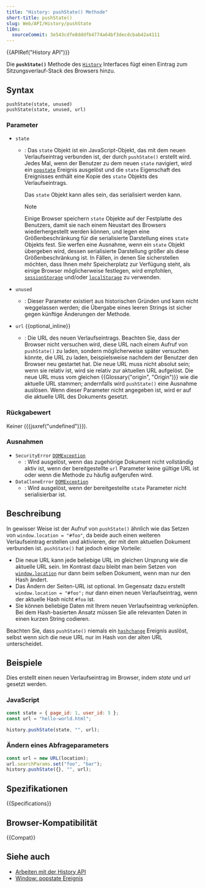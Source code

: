 ```yaml
---
title: "History: pushState() Methode"
short-title: pushState()
slug: Web/API/History/pushState
l10n:
  sourceCommit: 3e543cdfe8dddfb4774a64bf3decdcbab42a4111
---
```


{{APIRef("History API")}}

Die **`pushState()`** Methode des [`History`](/de/docs/Web/API/History) Interfaces fügt einen Eintrag zum Sitzungsverlauf-Stack des Browsers hinzu.

## Syntax

```js-nolint
pushState(state, unused)
pushState(state, unused, url)
```

### Parameter

- `state`

  - : Das `state` Objekt ist ein JavaScript-Objekt, das mit dem neuen Verlaufseintrag verbunden ist, der durch `pushState()` erstellt wird. Jedes Mal, wenn der Benutzer zu dem neuen `state` navigiert, wird ein [`popstate`](/de/docs/Web/API/Window/popstate_event) Ereignis ausgelöst und die `state` Eigenschaft des Ereignisses enthält eine Kopie des `state` Objekts des Verlaufseintrags.

    Das `state` Objekt kann alles sein, das serialisiert werden kann.

    > [!NOTE]
    > Einige Browser speichern `state` Objekte auf der Festplatte des Benutzers, damit sie nach einem Neustart des Browsers wiederhergestellt werden können, und legen eine Größenbeschränkung für die serialisierte Darstellung eines `state` Objekts fest. Sie werfen eine Ausnahme, wenn ein `state` Objekt übergeben wird, dessen serialisierte Darstellung größer als diese Größenbeschränkung ist. In Fällen, in denen Sie sicherstellen möchten, dass Ihnen mehr Speicherplatz zur Verfügung steht, als einige Browser möglicherweise festlegen, wird empfohlen, [`sessionStorage`](/de/docs/Web/API/Window/sessionStorage) und/oder [`localStorage`](/de/docs/Web/API/Window/localStorage) zu verwenden.

- `unused`

  - : Dieser Parameter existiert aus historischen Gründen und kann nicht weggelassen werden; die Übergabe eines leeren Strings ist sicher gegen künftige Änderungen der Methode.

- `url` {{optional_inline}}
  - : Die URL des neuen Verlaufseintrags. Beachten Sie, dass der Browser nicht versuchen wird, diese URL nach einem Aufruf von `pushState()` zu laden, sondern möglicherweise später versuchen könnte, die URL zu laden, beispielsweise nachdem der Benutzer den Browser neu gestartet hat. Die neue URL muss nicht absolut sein; wenn sie relativ ist, wird sie relativ zur aktuellen URL aufgelöst. Die neue URL muss vom gleichen {{Glossary("origin", "Origin")}} wie die aktuelle URL stammen; andernfalls wird `pushState()` eine Ausnahme auslösen. Wenn dieser Parameter nicht angegeben ist, wird er auf die aktuelle URL des Dokuments gesetzt.

### Rückgabewert

Keiner ({{jsxref("undefined")}}).

### Ausnahmen

- `SecurityError` [`DOMException`](/de/docs/Web/API/DOMException)
  - : Wird ausgelöst, wenn das zugehörige Dokument nicht vollständig aktiv ist, wenn der bereitgestellte `url` Parameter keine gültige URL ist oder wenn die Methode zu häufig aufgerufen wird.
- `DataCloneError` [`DOMException`](/de/docs/Web/API/DOMException)
  - : Wird ausgelöst, wenn der bereitgestellte `state` Parameter nicht serialisierbar ist.

## Beschreibung

In gewisser Weise ist der Aufruf von `pushState()` ähnlich wie das Setzen von `window.location = "#foo"`, da beide auch einen weiteren Verlaufseintrag erstellen und aktivieren, der mit dem aktuellen Dokument verbunden ist. `pushState()` hat jedoch einige Vorteile:

- Die neue URL kann jede beliebige URL im gleichen Ursprung wie die aktuelle URL sein. Im Kontrast dazu bleibt man beim Setzen von [`window.location`](/de/docs/Web/API/Window/location) nur dann beim selben Dokument, wenn man nur den Hash ändert.
- Das Ändern der Seiten-URL ist optional. Im Gegensatz dazu erstellt `window.location = "#foo";` nur dann einen neuen Verlaufseintrag, wenn der aktuelle Hash nicht `#foo` ist.
- Sie können beliebige Daten mit Ihrem neuen Verlaufseintrag verknüpfen. Bei dem Hash-basierten Ansatz müssen Sie alle relevanten Daten in einen kurzen String codieren.

Beachten Sie, dass `pushState()` niemals ein [`hashchange`](/de/docs/Web/API/Window/hashchange_event) Ereignis auslöst, selbst wenn sich die neue URL nur im Hash von der alten URL unterscheidet.

## Beispiele

Dies erstellt einen neuen Verlaufseintrag im Browser, indem _state_ und _url_ gesetzt werden.

### JavaScript

```js
const state = { page_id: 1, user_id: 5 };
const url = "hello-world.html";

history.pushState(state, "", url);
```

### Ändern eines Abfrageparameters

```js
const url = new URL(location);
url.searchParams.set("foo", "bar");
history.pushState({}, "", url);
```

## Spezifikationen

{{Specifications}}

## Browser-Kompatibilität

{{Compat}}

## Siehe auch

- [Arbeiten mit der History API](/de/docs/Web/API/History_API/Working_with_the_History_API)
- [Window: popstate Ereignis](/de/docs/Web/API/Window/popstate_event)
